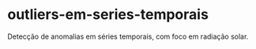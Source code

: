 # outliers-em-series-temporais
Detecção de anomalias em séries temporais, com foco em radiação solar.
